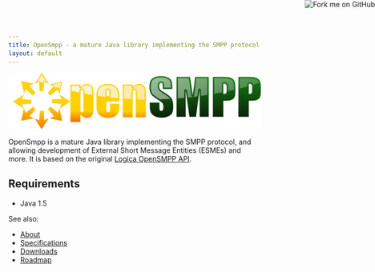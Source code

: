 ```yaml
---
title: OpenSmpp - a mature Java library implementing the SMPP protocol
layout: default
---
```


<a href="https://github.com/OpenSmpp/opensmpp">
	<img style="position: absolute; top: 0; right: 0; border: 0;" src="https://s3.amazonaws.com/github/ribbons/forkme_right_red_aa0000.png" alt="Fork me on GitHub">
</a>

![OpenSmpp Logo](./images/opensmpp.png)

OpenSmpp is a mature Java library implementing the SMPP protocol,
and allowing development of External Short Message Entities (ESMEs)
and more. It is based on the original
[Logica OpenSMPP API](http://opensmpp.logica.com/).

## Requirements

 *  Java 1.5

See also:

 *  [About](./about.html)
 *  [Specifications](./specifications.html)
 *  [Downloads](./downloads.html)
 *  [Roadmap](./roadmap.html)
